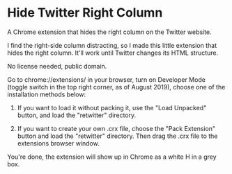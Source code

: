 # Hide Twitter Right Column

A Chrome extension that hides the right column on the Twitter website.

I find the right-side column distracting, so I made this little extension that hides the right column. It'll work until Twitter changes its HTML structure.

No license needed, public domain.

Go to chrome://extensions/ in your browser, turn on Developer Mode (toggle switch in the top right corner, as of August 2019), choose one of the installation methods below:

1) If you want to load it without packing it, use the "Load Unpacked" button, and load the "retwitter" directory.

2) If you want to create your own .crx file, choose the "Pack Extension" button and load the "retwitter" directory. Then drag the .crx file to the extensions browser window.

 You're done, the extension will show up in Chrome as a white H in a grey box.
